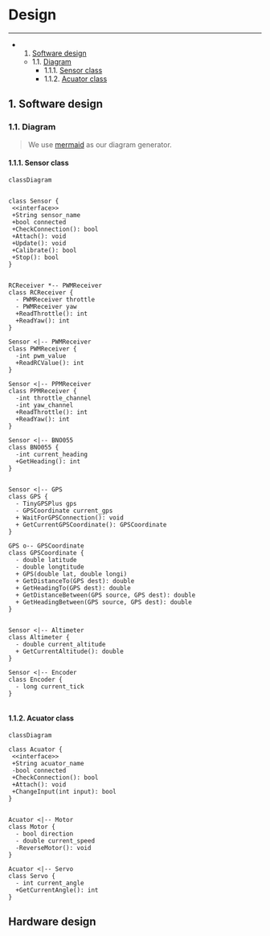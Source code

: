 # Design

---

<!-- vscode-markdown-toc -->
* 1. [Software design](#Softwaredesign)
	* 1.1. [Diagram](#Diagram)
		* 1.1.1. [Sensor class](#Sensorclass)
		* 1.1.2. [Acuator class](#Acuatorclass)

<!-- vscode-markdown-toc-config
	numbering=true
	autoSave=true
	/vscode-markdown-toc-config -->
<!-- /vscode-markdown-toc -->



##  1. <a name='Softwaredesign'></a>Software design

###  1.1. <a name='Diagram'></a>Diagram

> We use [mermaid](https://docs.gitlab.com/ee/user/markdown.html#diagrams-and-flowcharts-using-mermaid) as our diagram generator.

####  1.1.1. <a name='Sensorclass'></a>Sensor class
```mermaid
classDiagram


class Sensor {
 <<interface>>
 +String sensor_name
 +bool connected
 +CheckConnection(): bool
 +Attach(): void
 +Update(): void
 +Calibrate(): bool
 +Stop(): bool
}


RCReceiver *-- PWMReceiver
class RCReceiver {
  - PWMReceiver throttle
  - PWMReceiver yaw
  +ReadThrottle(): int
  +ReadYaw(): int
}

Sensor <|-- PWMReceiver
class PWMReceiver {
  -int pwm_value
  +ReadRCValue(): int
}

Sensor <|-- PPMReceiver
class PPMReceiver {
  -int throttle_channel
  -int yaw_channel
  +ReadThrottle(): int
  +ReadYaw(): int
}

Sensor <|-- BNO055
class BNO055 {
  -int current_heading
  +GetHeading(): int
}


Sensor <|-- GPS
class GPS {
  - TinyGPSPlus gps
  - GPSCoordinate current_gps
  + WaitForGPSConnection(): void
  + GetCurrentGPSCoordinate(): GPSCoordinate
}

GPS o-- GPSCoordinate
class GPSCoordinate {
  - double latitude
  - double longtitude
  + GPS(double lat, double longi)
  + GetDistanceTo(GPS dest): double
  + GetHeadingTo(GPS dest): double
  + GetDistanceBetween(GPS source, GPS dest): double
  + GetHeadingBetween(GPS source, GPS dest): double
}


Sensor <|-- Altimeter
class Altimeter {
  - double current_altitude
  + GetCurrentAltitude(): double
}

Sensor <|-- Encoder
class Encoder {
  - long current_tick
}


```

####  1.1.2. <a name='Acuatorclass'></a>Acuator class

```mermaid
classDiagram

class Acuator {
 <<interface>>
 +String acuator_name
 -bool connected
 +CheckConnection(): bool
 +Attach(): void
 +ChangeInput(int input): bool
}


Acuator <|-- Motor
class Motor {
  - bool direction
  - double current_speed
  -ReverseMotor(): void
}

Acuator <|-- Servo
class Servo {
  - int current_angle
  +GetCurrentAngle(): int
}
```


<!-- ```mermaid
classDiagram
class BankAccount{
    +String owner
    +BigDecimal balance
    +deposit(amount) bool
    +withdrawl(amount)
}
class ManualControlMode {

}

class AutoMode{

}

class LowPowerMode {

}


class StateMachine {

}
class Controller {
  - Motor left_motor
  - Motor right_motor
  + std::pair MotorController(int throttle, int turn_angle)
  + int HeadingPIDController(int heading)
  + std::pair RCController()
}

class State {
  <<enumeration>>
  LPM
  DROP
  LANDED
  AUTO
  MANUAL
  TERMINATE
}
``` -->
## Hardware design